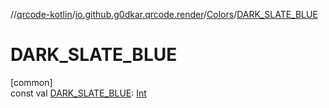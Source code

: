 //[qrcode-kotlin](../../../index.md)/[io.github.g0dkar.qrcode.render](../index.md)/[Colors](index.md)/[DARK_SLATE_BLUE](-d-a-r-k_-s-l-a-t-e_-b-l-u-e.md)

# DARK_SLATE_BLUE

[common]\
const val [DARK_SLATE_BLUE](-d-a-r-k_-s-l-a-t-e_-b-l-u-e.md): [Int](https://kotlinlang.org/api/latest/jvm/stdlib/kotlin/-int/index.html)
